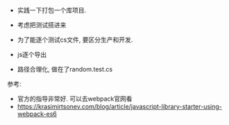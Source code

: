 - 实践一下打包一个库项目.
- 考虑把测试搭进来

- 为了能逐个测试cs文件, 要区分生产和开发. 
- js逐个导出
- 路径合理化, 做在了random.test.cs



参考:
- 官方的指导非常好. 可以去webpack官网看
- https://krasimirtsonev.com/blog/article/javascript-library-starter-using-webpack-es6
